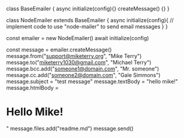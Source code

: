 class BaseEmailer {
async initialize(config){}
createMessage() {}
}

class NodeEmailer extends BaseEmailer {
async initialize(config){
// implement code to use "node-mailer" to send email messages
}
}

const emailer = new NodeEmailer()
await initialize(config)

const message = emailer.createMessage()
message.from("support@miketerry.org", "Mike Terry")
message.to("miketerry1030@gmail.com", "Michael Terry")
message.bcc.add("someone1@domain.com", "Mr. someone")
message.cc.add("someone2@domain.com", "Gale Simmons")
message.subject = "test message"
message.textBody = "hello mike!"
message.htmlBody = <h1>Hello Mike!</h1>"
message.files.add("readme.md")
message.send()
